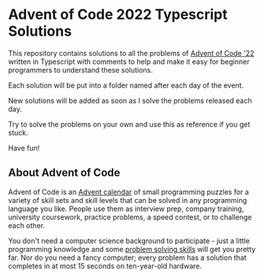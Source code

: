 # Advent of Code 2022 Typescript Solutions
This repository contains solutions to all the problems of [Advent of Code '22](https://adventofcode.com/) written in Typescript with comments to help and make it easy
for beginner programmers to understand these solutions.

Each solution will be put into a folder named after each day of the event.

New solutions will be added as soon as I solve the problems released each day.

Try to solve the problems on your own and use this as reference if you get stuck.

Have fun!


## About Advent of Code

Advent of Code is an [Advent calendar](https://en.wikipedia.org/wiki/Advent_calendar) of small programming puzzles for a variety of skill sets and skill levels that can be solved in any programming language you like. People use them as interview prep, company training, university coursework, practice problems, a speed contest, 
or to challenge each other.

You don't need a computer science background to participate - just a little programming knowledge and some 
[problem solving skills](https://www.reddit.com/r/adventofcode/comments/7kd8jt/comment/dre0uu3/) will get you pretty far. 
Nor do you need a fancy computer; every problem has a solution that completes in at most 15 seconds on ten-year-old hardware.
